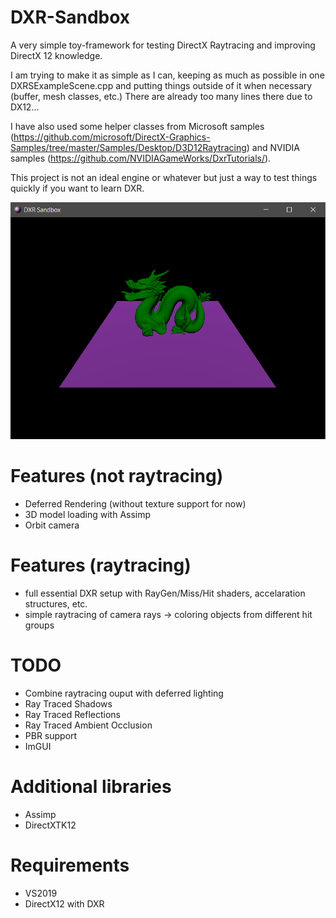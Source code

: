 # DXR-Sandbox
A very simple toy-framework for testing DirectX Raytracing and improving DirectX 12 knowledge.

I am trying to make it as simple as I can, keeping as much as possible in one DXRSExampleScene.cpp and putting things outside of it when necessary (buffer, mesh classes, etc.) There are already too many lines there due to DX12...

I have also used some helper classes from Microsoft samples (https://github.com/microsoft/DirectX-Graphics-Samples/tree/master/Samples/Desktop/D3D12Raytracing) and NVIDIA samples (https://github.com/NVIDIAGameWorks/DxrTutorials/).

This project is not an ideal engine or whatever but just a way to test things quickly if you want to learn DXR.

![picture](screenshots/DXRS.png)

# Features (not raytracing)
- Deferred Rendering (without texture support for now)
- 3D model loading with Assimp
- Orbit camera

# Features (raytracing)
- full essential DXR setup with RayGen/Miss/Hit shaders, accelaration structures, etc.
- simple raytracing of camera rays -> coloring objects from different hit groups

# TODO 
- Combine raytracing ouput with deferred lighting
- Ray Traced Shadows
- Ray Traced Reflections
- Ray Traced Ambient Occlusion
- PBR support
- ImGUI

# Additional libraries
- Assimp
- DirectXTK12

# Requirements
- VS2019
- DirectX12 with DXR
